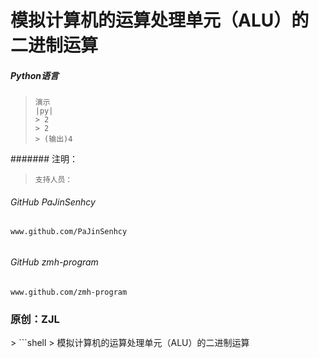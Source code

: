 # 模拟计算机的运算处理单元（ALU）的二进制运算
##### Python语言

> ```shell
> 演示
> |py|
> > 2
> > 2
> > (输出)4

####### 注明：
> ```doc
> 支持人员：
###### GitHub PaJinSenhcy
`www.github.com/PaJinSenhcy`
###### 
###### GitHub zmh-program
`www.github.com/zmh-program`

### 原创：ZJL

<div over>
  > ```shell
  > 模拟计算机的运算处理单元（ALU）的二进制运算
</div>
